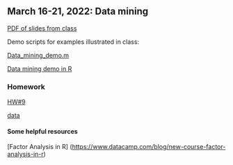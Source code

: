 ## March 16-21, 2022: Data mining

[PDF of slides from class](./Data_Mining1.pdf)

Demo scripts for examples illustrated in class:

[Data_mining_demo.m](./Data_mining_demo.m)

[Data mining demo in R](./20220316_data_mining_demo.R)

### Homework

[HW#9](./HW9.pdf)

[data](./dataHW9.txt)

#### Some helpful resources

[Factor Analysis in R] (https://www.datacamp.com/blog/new-course-factor-analysis-in-r)
